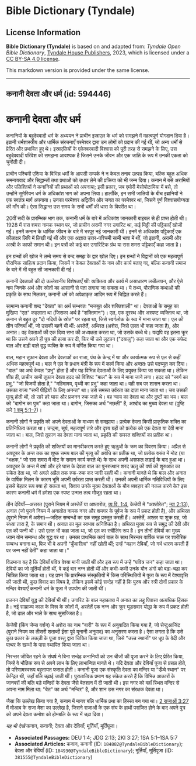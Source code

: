 # Bible Dictionary (Tyndale)

## License Information

**Bible Dictionary (Tyndale)** is based on and adapted from: _Tyndale Open Bible Dictionary_, [Tyndale House Publishers](https://tyndaleopenresources.com/), 2023, which is licensed under a [CC BY-SA 4.0 license](https://creativecommons.org/licenses/by-sa/4.0/legalcode.en).

This markdown version is provided under the same license.



--------------------------------

## कनानी देवता और धर्म (id: 594446)

कनानी देवता और धर्म
===================

कनानियों के बहुदेववादी धर्म के अध्ययन ने प्राचीन इस्राएल के धर्म को समझने में महत्वपूर्ण योगदान दिया है। इब्रानी धर्मशास्त्रीय और धार्मिक संरचनाएँ परमेश्वर द्वारा उन लोगों को प्रदान की गई थीं, जो अन्य धर्मों से प्रेरित और प्रभावित हुए थे। इस्राएलियों के एकेश्वरवादी विश्वास को पूरी तरह से समझने के लिए, उस बहुदेववादी परिवेश को समझना आवश्यक है जिसने उनके जीवन और एक जाति के रूप में उनकी एकता को चुनौती दी।

प्राचीन पश्चिमी एशिया के विभिन्न धर्मों के आपसी सम्पर्क ने न केवल तनाव उत्पन्न किया, बल्कि बहुत अधिक समन्वयवाद और सिद्धान्तों तथा प्रथाओं को उधार लेने की प्रक्रिया को भी जन्म दिया। कनान में बसे अरामियों और पलिश्तियों ने कनानियों की प्रथाओं को अपनाया; इसी प्रकार, जब एमोरी मेसोपोटामिया में बसे, तो उन्होंने सुमेरियन धर्म के अधिकांश भाग को अपना लिया। हालाँकि, इन सभी जातियों के बीच इब्रानियों ने एक स्वतंत्र मार्ग अपनाया। उनका परमेश्वर अद्वितीय और जगत का परमेश्वर था, जिसने पूर्ण विश्वासयोग्यता की माँग की। ऐसा सिद्धान्त उस समय के सभी धर्मों की धारा के विपरीत था।

20वीं सदी के प्रारम्भिक भाग तक, कनानी धर्म के बारे में अधिकांश जानकारी बाइबल से ही प्राप्त होती थी। 1928 में रास शमरा नामक स्थान पर, जो प्राचीन अरामी नगर उगारिट था, कई मिट्टी की पट्टिकाएँ खोजी गईं। इनमें कनान के धार्मिक जीवन के बारे में भरपूर नई जानकारी थी। इनमें से अधिकांश पट्टिकाएँ एक कीलाक्षर लिपि में लिखी गई थीं और एक अज्ञात उत्तर\-पश्चिमी सामी भाषा में थीं, जो इब्रानी, अरामी और अरबी के काफी समान थी। इन पत्रों को कई बार उगारिटिक ग्रंथ या रास शमरा पट्टिकाएँ कहा जाता है।

इन ग्रन्थों की खोज ने लम्बे समय से बन्द समझ के द्वार खोल दिए। इन ग्रन्थों ने विद्वानों को एक महत्वपूर्ण पौराणिक साहित्य प्रदान किया, जिसमें न केवल देवताओं के नाम और कार्य बताए गए, बल्कि कनानी समाज के बारे में भी बहुत सी जानकारी दी गई। 

कनानी देवताओं की दो उल्लेखनीय विशेषताएँ थीं: व्यक्तित्व और कार्य में असाधारण लचीलापन, और ऐसे नाम जिनके अर्थ और स्रोतों का आसानी से पता लगाया जा सकता था। ये तथ्य, पौराणिक कथाओं की प्रकृति के साथ मिलकर, कनानी धर्म को अपेक्षाकृत आदिम रूप में चिह्नित करते हैं।

सामान्य कनानी शब्द "देवता" का अर्थ सम्भवतः "मजबूत और शक्तिशाली" था। देवताओं के समूह का मुखिया "एल" कहलाता था (जिसका अर्थ है "शक्तिमान")। एल, एक दूरस्थ और अस्पष्ट व्यक्तित्व था, जो कनान से बहुत दूर "दो नदियों के स्रोत" पर रहता था, जिसे स्वर्गलोक के रूप में माना जाता था। एल की तीन पत्नियाँ थीं, जो उसकी बहनें भी थीं: अस्तेर्ते, अथिरत (अशेरा, जिसे एलत भी कहा जाता है), और अनात। वह देवताओं की एक दिव्य सभा की अध्यक्षता करता था, जो उसके बच्चे थे। यद्यपि वह इतना क्रूर था कि उसने अपने ही पुत्र की हत्या कर दी, फिर भी उसे लुटपन ("दयालु") कहा जाता था और एक सफेद बाल और दाढ़ी वाले वृद्ध व्यक्ति के रूप में वर्णित किया गया था।

बाल, महान तूफान देवता और देवताओं का राजा, पंथ के केन्द्र में था और कार्यात्मक रूप से एल से कहीं अधिक महत्वपूर्ण था। बाल ने एल के प्रधान मंत्री के रूप में कार्य किया और अन्ततः उसे पदच्युत कर दिया। "बाल" का अर्थ केवल "प्रभु" होता है और यह विभिन्न देवताओं के लिए प्रयुक्त किया जा सकता था। लेकिन शीघ्र ही, प्राचीन सामी तूफान देवता हदद को विशिष्ट "बाल" के रूप में माना जाने लगा। हदद को "स्वर्ग का प्रभु," "जो विजयी होता है," "महिमामय, पृथ्वी का प्रभु" कहा जाता था। वही सब पर शासन करता था। उसका राज्य "सभी पीढ़ियों के लिए अनन्त" था। उसे समस्त उर्वरता का दाता माना जाता था। जब उसकी मृत्यु होती थी, तो सारे हरे घास और प्रजनन रुक जाते थे। वह न्याय का देवता था और दुष्टों का भय। बाल को "दागोन का पुत्र" कहा जाता था। दागोन, जिसका अर्थ "मछली" है, अश्दोद का मुख्य देवता था (पुष्टि करे [1 शमू 5:1–7](https://ref.ly/1Sam5:1-1Sam5:7))।

कनानी लोगों ने प्रकृति को अपने देवताओं के माध्यम से समझाया। प्रत्येक देवता किसी प्राकृतिक शक्ति का प्रतिनिधित्व करता था। चन्द्रमा, सूर्य, महत्वपूर्ण तारे और दृश्य ग्रहों को प्रत्येक को एक देवता या देवी माना जाता था। बाल, जिसे तूफान का देवता माना जाता था, प्रकृति की समस्त शक्तियों का प्रतीक था।

कनानी लोगों ने प्रकृति की शक्तियों का मानवीकरण करते हुए ऋतुओं के क्रम का विवरण किया। अप्रैल से अक्टूबर के अन्त तक का शुष्क समय बाल की मृत्यु की अवधि का प्रतीक था, जो प्रत्येक वसंत में मोट (या "भक्षक," जो रास शमरा में मोट के समान कार्य करते थे) के साथ अपनी असफल लड़ाई के बाद हुआ था। अक्टूबर के अन्त में वर्षा और हरे घास के देवता बाल का पुनरुत्थान शरद ऋतु की वर्षा की शुरुआत का संकेत देता था, जो अगले अप्रैल तक रुक\-रुक कर जारी रहती थी। कनानी मानते थे कि बाल और अनात के वार्षिक मिलन के कारण भूमि अपनी उर्वरता प्राप्त करती थी। उनकी अपनी धार्मिक गतिविधियों के लिए इससे बेहतर रूप क्या हो सकता था, सिवाय उनके मुख्य देवताओं के यौन व्यवहार की नकल करने के? इस कारण कनानी धर्म में हमेशा एक स्पष्ट उन्मत्त तत्व मौजूद रहता था।

तीन देवियाँ—अत्तरत (पुराने नियम में अस्तेर्ते या अश्तारोत, [व्य.वि. 1:4](https://ref.ly/Deut1:4), केजेवी में "अश्तोरेत"; [न्या 2:13](https://ref.ly/Judg2:13)), अनात (जो पुराने नियम में अनातोत नामक नगर और शमगर के पूर्वज के रूप में प्रकट होती है), और अथिरत (पुराने नियम में अशेरा)—जटिल सम्बन्धों का एक समूह प्रस्तुत करती हैं। अस्तेर्ते, अश्तर या शुक्र ग्रह, जो संध्या तारा है, के समान थी। अनात का मूल स्वभाव अनिश्चित है। अथिरत मुख्य रूप से समुद्र की देवी और एल की पत्नी थी। उसे एलत भी कहा जाता था, जो एल का स्त्रीलिंग रूप है। इन तीनों देवियों का मुख्य ध्यान योन सम्बन्ध और युद्ध पर था। उनका प्राथमिक कार्य बाल के साथ निरन्तर वार्षिक चक्र पर शारीरिक सम्बन्ध बनाना था, फिर भी वे अपनी "कुँवारीत्व" नहीं खोती थीं; उन्हें "महान देवियाँ, जो गर्भ धारण करती हैं पर जन्म नहीं देतीं" कहा जाता था।"

विडम्बना यह है कि देवियाँ पवित्र वेश्या मानी जाती थीं और इस रूप में उन्हें "पवित्र जन" कहा जाता था। देवियों का जो मूर्तियाँ होती थीं, वे कई बार नग्न होती थीं और कभी\-कभी उनके यौन अंगों को बढ़ा\-चढ़ा कर चित्रित किया जाता था। यह प्रश्न कि प्रारम्भिक संस्कृतियों में किस परिस्थितियों में पूजा के रूप में वेश्यावृत्ति की जाती थी, कुछ विवाद का विषय है, लेकिन इसमें कोई सन्देह नहीं है कि पुरुष और स्त्री दोनों प्रकार के मन्दिर वेश्याएँ कनानी धर्म के पूजा में उपयोग की जाती थीं।

प्रजनन देवियाँ युद्ध की देवियाँ भी थीं। उगारिट के बाल महाकाव्य में अनात का लहू पिपासा अत्यधिक हिंसक है। नई साम्राज्य काल के मिस्र के स्रोतों में, अस्तेर्ते एक नग्न और क्रूर घुड़सवार योद्धा के रूप में प्रकट होती है, जो ढाल और भाले के साथ सुसज्जित है।

केजेवी (किंग जेम्स वर्शन) में अशेरा का नाम "बारी" के रूप में अनुवादित किया गया है, जो सेप्टुआजिंट (पुराने नियम का तीसरी शताब्दी ईसा पूर्व यूनानी अनुवाद) का अनुसरण करता है। ऐसा लगता है कि उसे कुछ प्रकार के लकड़ी के पूजा वस्तु द्वारा चित्रित किया जाता था, जिसे "उच्च स्थानों" पर धूप के वेदी और पत्थर के खम्भों के पास स्थापित किया जाता था।

निरन्तर जीवित रहने के संघर्ष ने बिना सन्देह कनानियों को उन चीजों की पूजा करने के लिए प्रेरित किया, जिन्हें वे भौतिक रूप से अपने लाभ के लिए लाभान्वित मानते थे। यदि देवता और देवियाँ पूजा से प्रसन्न होते, तो परिणामस्वरूप बहुतायत फसल होती। कनानी पूजा एक संस्कृति देवता का मन्दिर या "ऊँचे स्थान" पर केन्द्रित थी, जहाँ बलि चढ़ाई जाती थीं। पुरातात्विक प्रमाण यह संकेत करते हैं कि विभिन्न आकारों के जानवरों की बलि बड़े मन्दिरों के देवता जैसे बेतशान में दी जाती थी। इस नगर को वहाँ स्थित मन्दिर से अपना नाम मिला था: "बेत" का अर्थ "मन्दिर" है, और शान उस नगर का संरक्षक देवता था।

जैसा कि उल्लेख किया गया है, कनान में मानव बलि धार्मिक प्रथा का हिस्सा बन गया था। [2 राजाओं 3:27](https://ref.ly/2Kgs3:27) में मोआब के राजा मेशा का उल्लेख है, जिसने राजाओं के एक संघ के हाथों पराजित होने के बाद अपने पुत्र को अपने देवता कमोश को होमबलि के रूप में चढ़ा दिया।

*यह भी देखें* कनान, कनानी; देवता और देवियाँ; मूर्तियाँ, मूर्तिपूजा।

* **Associated Passages:** DEU 1:4; JDG 2:13; 2KI 3:27; 1SA 5:1–1SA 5:7
* **Associated Articles:** कनान, कनानी (ID: `184882@TyndaleBibleDictionary`); देवता और देवियाँ (ID: `184930@TyndaleBibleDictionary`); मूर्तियाँ, मूर्तिपूजा (ID: `381555@TyndaleBibleDictionary`)

